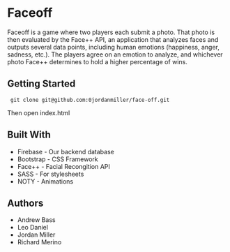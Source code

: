 # Faceoff

Faceoff is a game where two players each submit a photo. That photo is then evaluated by the Face++ API, an application that analyzes faces and outputs several data points, including human emotions (happiness, anger, sadness, etc.). The players agree on an emotion to analyze, and whichever photo Face++ determines to hold a higher percentage of wins.

## Getting Started

``` git clone git@github.com:0jordanmiller/face-off.git```

Then open index.html

## Built With

* Firebase - Our backend database
* Bootstrap - CSS Framework
* Face++ - Facial Recongition API
* SASS - For stylesheets
* NOTY - Animations


## Authors

* Andrew Bass
* Leo Daniel
* Jordan Miller
* Richard Merino

